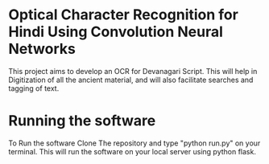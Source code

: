 # Optical Character Recognition for Hindi Using Convolution Neural Networks

This project aims to develop an OCR for Devanagari Script. This will help in Digitization of all the ancient material, and will also facilitate searches and tagging of text.

# Running the software

To Run the software Clone The repository and type "python run.py" on your terminal. This will run the software on your local server using python flask. 




